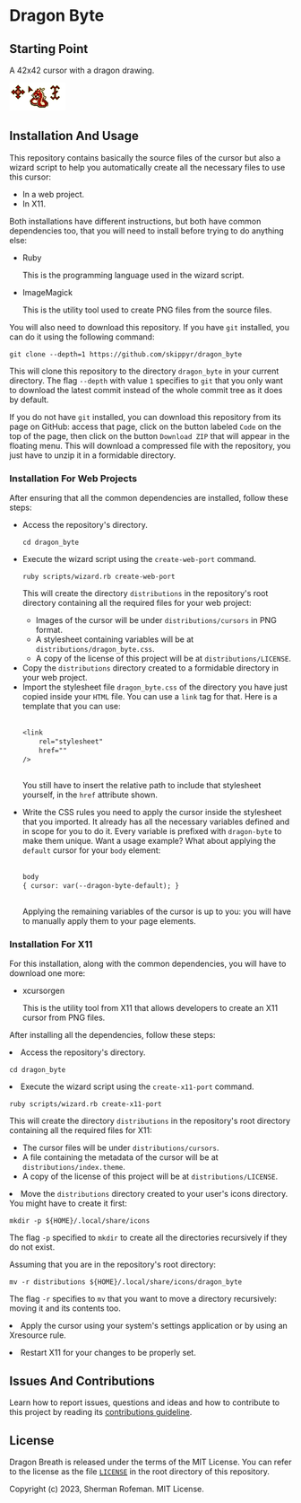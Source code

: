 <h1>Dragon Byte</h1>
	<h2>Starting Point</h2>
		<p>A 42x42 cursor with a dragon drawing.</p>
		<img src="./preview/preview.png"/>
	<h2>Installation And Usage</h2>
		<p>This repository contains basically the source files of the cursor but also a wizard script to help you automatically create all the necessary files to use this cursor:</p>
		<ul>
			<li>In a web project.</li>
			<li>In X11.</li>
		</ul>
		<p>Both installations have different instructions, but both have common dependencies too, that you will need to install before trying to do anything else:</p>
		<ul>
			<li>Ruby</li>
			<p>This is the programming language used in the wizard script.</p>
			<li>ImageMagick</li>
			<p>This is the utility tool used to create PNG files from the source files.</p>
		</ul>
		<p>You will also need to download this repository. If you have <code>git</code> installed, you can do it using the following command:</p>
		<pre><code>git clone --depth=1 https://github.com/skippyr/dragon_byte</code></pre>
		<p>This will clone this repository to the directory <code>dragon_byte</code> in your current directory. The flag <code>--depth</code> with value <code>1</code> specifies to <code>git</code> that you only want to download the latest commit instead of the whole commit tree as it does by default.</p>
		<p>If you do not have <code>git</code> installed, you can download this repository from its page on GitHub: access that page, click on the button labeled <code>Code</code> on the top of the page, then click on the button <code>Download ZIP</code> that will appear in the floating menu. This will download a compressed file with the repository, you just have to unzip it in a formidable directory.</p>
		<h3>Installation For Web Projects</h3>
			<p>After ensuring that all the common dependencies are installed, follow these steps:</p>
			<ul>
				<li>Access the repository's directory.</li>
				<pre><code>cd dragon_byte</code></pre>
				<li>Execute the wizard script using the <code>create-web-port</code> command.</li>
				<pre><code>ruby scripts/wizard.rb create-web-port</code></pre>
				<p>This will create the directory <code>distributions</code> in the repository's root directory containing all the required files for your web project:</p>
				<ul>
					<li>Images of the cursor will be under <code>distributions/cursors</code> in PNG format.</li>
					<li>A stylesheet containing variables will be at <code>distributions/dragon_byte.css</code>.</li>
					<li>A copy of the license of this project will be at <code>distributions/LICENSE</code>.</li>
				</ul>
				<li>Copy the <code>distributions</code> directory created to a formidable directory in your web project.</li>
				<li>Import the stylesheet file <code>dragon_byte.css</code> of the directory you have just copied inside your <code>HTML</code> file. You can use a <code>link</code> tag for that. Here is a template that you can use:</li>
				<pre><code>
&lt;link
	rel="stylesheet"
	href=""
/&gt;
				</code></pre>
				<p>You still have to insert the relative path to include that stylesheet yourself, in the <code>href</code> attribute shown.</p>
				<li>Write the CSS rules you need to apply the cursor inside the stylesheet that you imported. It already has all the necessary variables defined and in scope for you to do it. Every variable is prefixed with <code>dragon-byte</code> to make them unique. Want a usage example? What about applying the <code>default</code> cursor for your <code>body</code> element:</li>
				<pre><code>
body
{ cursor: var(--dragon-byte-default); }
				</code></pre>
				<p>Applying the remaining variables of the cursor is up to you: you will have to manually apply them to your page elements.</p>
			</ul>
		<h3>Installation For X11</h3>
			<p>For this installation, along with the common dependencies, you will have to download one more:</p>
			<ul>
				<li>xcursorgen</li>
				<p>This is the utility tool from X11 that allows developers to create an X11 cursor from PNG files.</p>
			</ul>
			<p>After installing all the dependencies, follow these steps:</p>
			<li>Access the repository's directory.</li>
			<pre><code>cd dragon_byte</code></pre>
			<li>Execute the wizard script using the <code>create-x11-port</code> command.</li>
			<pre><code>ruby scripts/wizard.rb create-x11-port</code></pre>
			<p>This will create the directory <code>distributions</code> in the repository's root directory containing all the required files for X11:</p>
			<ul>
				<li>The cursor files will be under <code>distributions/cursors</code>.</li>
				<li>A file containing the metadata of the cursor will be at <code>distributions/index.theme</code>.</li>
				<li>A copy of the license of this project will be at <code>distributions/LICENSE</code>.</li>
			</ul>
			<li>Move the <code>distributions</code> directory created to your user's icons directory. You might have to create it first:</li>
			<pre><code>mkdir -p ${HOME}/.local/share/icons</code></pre>
			<p>The flag <code>-p</code> specified to <code>mkdir</code> to create all the directories recursively if they do not exist.</p>
			<p>Assuming that you are in the repository's root directory:</p>
			<pre><code>mv -r distributions ${HOME}/.local/share/icons/dragon_byte</code></pre>
			<p>The flag <code>-r</code> specifies to <code>mv</code> that you want to move a directory recursively: moving it and its contents too.</p>
			<li>Apply the cursor using your system's settings application or by using an Xresource rule.</p>
			<li>Restart X11 for your changes to be properly set.</li>
	<h2>Issues And Contributions</h2>
		<p>Learn how to report issues, questions and ideas and how to contribute to this project by reading its <a href="https://skippyr.github.io/materials/pages/contributions_guideline.html">contributions guideline</a>.</p>
	<h2>License</h2>
		<p>Dragon Breath is released under the terms of the MIT License. You can refer to the license as the file <code><a href="https://github.com/skippyr/dragon_byte/blob/main/LICENSE">LICENSE</a></code> in the root directory of this repository.</p>
		<p>Copyright (c) 2023, Sherman Rofeman. MIT License.</p>
